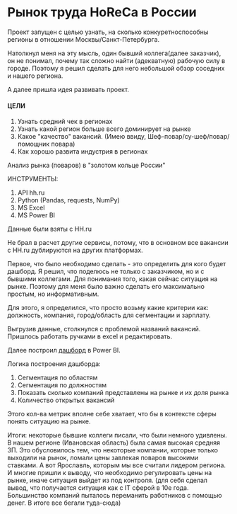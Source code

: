 # Рынок труда HoReCa в России 

Проект запущен с целью узнать, на сколько конкуретноспособны регионы в отношении Москвы/Санкт-Петербурга.

Натолкнул меня на эту мысль, один бывший коллега(далее заказчик), он не понимал, почему так сложно найти (адекватную) рабочую силу в городе. Поэтому я решил сделать для него небольшой обзор соседних и нашего региона.

А далее пришла идея развивать проект. 


#### ЦЕЛИ 
1. Узнать средний чек в регионах
2. Узнать какой регион больше всего доминирует на рынке
3. Какое "качество" вакансий. (Имею ввиду, Шеф-повар/су-шеф/повар/помощник повара)
4. Как хорошо развита индустрия в регионах


Анализ рынка (поваров) в "золотом кольце России" 

ИНСТРУМЕНТЫ:
1. API hh.ru
2. Python (Pandas, requests, NumPy)
3. MS Excel
4. MS Power BI

Данные были взяты с HH.ru 

Не брал в расчет другие сервисы, потому, что в основном все вакансии с HH.ru дублируются на других платформах. 

Первое, что было необходимо сделать - это определить для кого будет дашборд. Я решил, что поделюсь не только с заказчиком, но и с бывшими коллегами. Для понимания того, какая сейчас ситуация на рынке. Поэтому для меня было важно сделать его максимально простым, но информативным.

Для этого, я определился, что просто возьму какие критерии как: должность, компания, город/область для сегментации и зарплату.

Выгрузив данные, столкнулся с проблемой названий вакансий. Пришлось работать ручками в excel и редактировать.

Далее построил [дашборд](https://app.powerbi.com/view?r=eyJrIjoiODZlODViMzUtMzAzMS00ZmRhLTllMTktMTY3ZmNkYWU0OThiIiwidCI6IjZhNGRlZTAxLWMzZjUtNGQ0Yi1iZGQyLTllMWYxNDgyYWM1ZCIsImMiOjl9&pageName=ReportSection899e84659862bd5eb73a) в Power BI.

Логика построения дашборда:
1. Сегментация по областям
2. Сегментация по должностям
3. Показать сколько компаний представлены на рынке и их доля рынка
4. Количество открытых вакансий

Этого кол-ва метрик вполне себе хватает, что бы в контексте сферы понять ситуацию на рынке. 

Итоги: некоторые бывшие коллеги писали, что были немного удивлены. В нашем регионе (Ивановская область) была самая высокая средняя ЗП. Это обусловилось тем, что некоторые компании, которые только выходили на рынок, ломали цены завлекая поваров высокими ставками. А вот Ярославль, которым мы все считали лидером региона. И многие пришли к выводу, что необходимо регулировать цены на рынке, иначе ситуация выйдет из под контроля. (для себя сделал вывод, что получается ситуация как с IT сферой в 10е года. Большинство компаний пыталось переманить работников с помощью денег. В итоге все бегали туда-сюда) 

